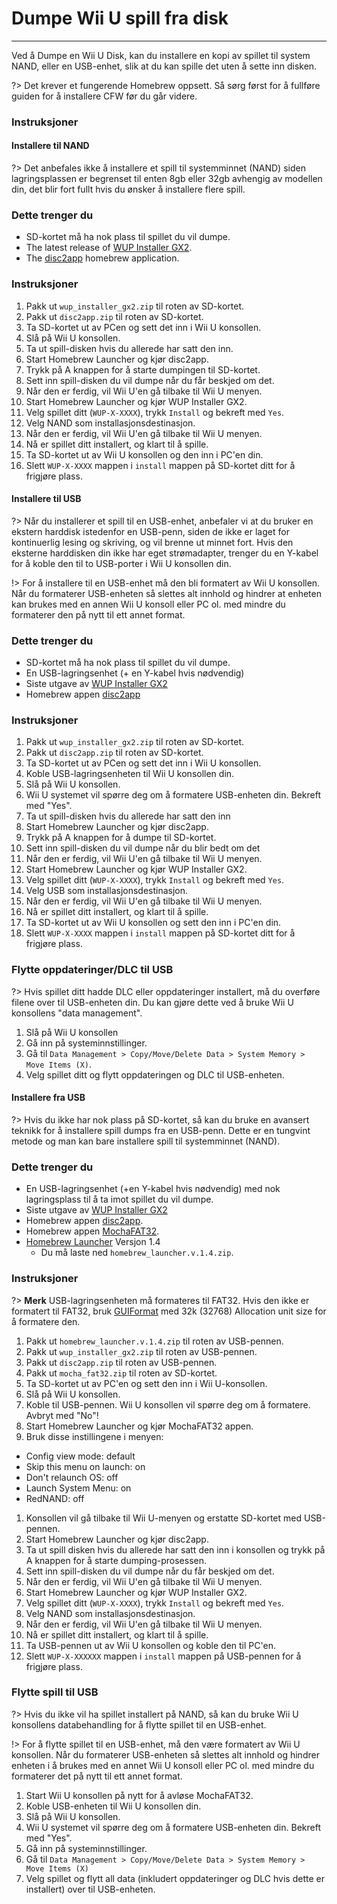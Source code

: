 # Dumpe Wii U spill fra disk
---
Ved å Dumpe en Wii U Disk, kan du installere en kopi av spillet til system NAND, eller en USB-enhet, slik at du kan spille det uten å sette inn disken.

?> Det krever et fungerende Homebrew oppsett. Så sørg først for å fullføre guiden for å installere CFW før du går videre.

### Instruksjoner

<!-- tabs:start -->

#### **Installere til NAND**

?> Det anbefales ikke å installere et spill til systemminnet (NAND) siden lagringsplassen er begrenset til enten 8gb eller 32gb avhengig av modellen din, det blir fort fullt hvis du ønsker å installere flere spill.

### Dette trenger du

- SD-kortet må ha nok plass til spillet du vil dumpe.
- The latest release of [WUP Installer GX2](http://wiiubru.com/appstore/zips/wup_installer_gx2.zip).
- The [disc2app](http://www.wiiubru.com/appstore/zips/disc2app.zip) homebrew application.

### Instruksjoner

1. Pakk ut `wup_installer_gx2.zip` til roten av SD-kortet.
1. Pakk ut `disc2app.zip` til roten av SD-kortet.
1. Ta SD-kortet ut av PCen og sett det inn i Wii U konsollen.
1. Slå på Wii U konsollen.
1. Ta ut spill-disken hvis du allerede har satt den inn.
1. Start Homebrew Launcher og kjør disc2app.
1. Trykk på A knappen for å starte dumpingen til SD-kortet.
1. Sett inn spill-disken du vil dumpe når du får beskjed om det.
1. Når den er ferdig, vil Wii U'en gå tilbake til Wii U menyen.
1. Start Homebrew Launcher og kjør WUP Installer GX2.
1. Velg spillet ditt (`WUP-X-XXXX`), trykk `Install` og bekreft med `Yes`.
1. Velg NAND som installasjonsdestinasjon.
1. Når den er ferdig, vil Wii U'en gå tilbake til Wii U menyen.
1. Nå er spillet ditt installert, og klart til å spille.
1. Ta SD-kortet ut av Wii U konsollen og den inn i PC'en din.
1. Slett `WUP-X-XXXX` mappen i `install` mappen på SD-kortet ditt for å frigjøre plass.

#### **Installere til USB**

?> Når du installerer et spill til en USB-enhet, anbefaler vi at du bruker en ekstern harddisk istedenfor en USB-penn, siden de ikke er laget for kontinuerlig lesing og skriving, og vil brenne ut minnet fort. Hvis den eksterne harddisken din ikke har eget strømadapter, trenger du en Y-kabel for å koble den til to USB-porter i Wii U konsollen din.

!> For å installere til en USB-enhet må den bli formatert av Wii U konsollen. Når du formaterer USB-enheten så slettes alt innhold og hindrer at enheten kan brukes med en annen Wii U konsoll eller PC ol. med mindre du formaterer den på nytt til ett annet format.

### Dette trenger du

- SD-kortet må ha nok plass til spillet du vil dumpe.
- En USB-lagringsenhet (+ en Y-kabel hvis nødvendig)
- Siste utgave av [WUP Installer GX2](http://wiiubru.com/appstore/zips/wup_installer_gx2.zip)
- Homebrew appen [disc2app](http://www.wiiubru.com/appstore/zips/disc2app.zip)

### Instruksjoner

1. Pakk ut `wup_installer_gx2.zip` til roten av SD-kortet.
1. Pakk ut `disc2app.zip` til roten av SD-kortet.
1. Ta SD-kortet ut av PCen og sett det inn i Wii U konsollen.
1. Koble USB-lagringsenheten til Wii U konsollen din.
1. Slå på Wii U konsollen.
1. Wii U systemet vil spørre deg om å formatere USB-enheten din. Bekreft med "Yes".
1. Ta ut spill-disken hvis du allerede har satt den inn
1. Start Homebrew Launcher og kjør disc2app.
1. Trykk på A knappen for å dumpe til SD-kortet.
1. Sett inn spill-disken du vil dumpe når du blir bedt om det
1. Når den er ferdig, vil Wii U'en gå tilbake til Wii U menyen.
1. Start Homebrew Launcher og kjør WUP Installer GX2.
1. Velg spillet ditt (`WUP-X-XXXX`), trykk `Install` og bekreft med `Yes`.
1. Velg USB som installasjonsdestinasjon.
1. Når den er ferdig, vil Wii U'en gå tilbake til Wii U menyen.
1. Nå er spillet ditt installert, og klart til å spille.
1. Ta SD-kortet ut av Wii U konsollen og sett den inn i PC'en din.
1. Slett `WUP-X-XXXX` mappen i `install` mappen på SD-kortet ditt for å frigjøre plass.

### Flytte oppdateringer/DLC til USB

?> Hvis spillet ditt hadde DLC eller oppdateringer installert, må du overføre filene over til USB-enheten din. Du kan gjøre dette ved å bruke Wii U konsollens "data management".

1. Slå på Wii U konsollen
1. Gå inn på systeminnstillinger.
1. Gå til `Data Management > Copy/Move/Delete Data > System Memory > Move Items (X)`.
1. Velg spillet ditt og flytt oppdateringen og DLC til USB-enheten.

#### **Installere fra USB**

?> Hvis du ikke har nok plass på SD-kortet, så kan du bruke en avansert teknikk for å installere spill dumps fra en USB-penn. Dette er en tungvint metode og man kan bare installere spill til systemminnet (NAND).

### Dette trenger du
- En USB-lagringsenhet (+en Y-kabel hvis nødvendig) med nok lagringsplass til å ta imot spillet du vil dumpe.
- Siste utgave av [WUP Installer GX2](http://wiiubru.com/appstore/zips/wup_installer_gx2.zip)
- Homebrew appen [disc2app](http://www.wiiubru.com/appstore/zips/disc2app.zip).
- Homebrew appen [MochaFAT32](https://www.wiiubru.com/appstore/zips/mocha_fat32.zip).
- [Homebrew Launcher](https://github.com/dimok789/homebrew_launcher/releases/tag/1.4) Versjon 1.4
  - Du må laste ned `homebrew_launcher.v.1.4.zip`.

### Instruksjoner

?> **Merk** USB-lagringsenheten må formateres til FAT32. Hvis den ikke er formatert til FAT32, bruk [GUIFormat](http://www.ridgecrop.demon.co.uk/index.htm?guiformat.htm) med 32k (32768) Allocation unit size for å formatere den.

1. Pakk ut `homebrew_launcher.v.1.4.zip` til roten av USB-pennen.
1. Pakk ut `wup_installer_gx2.zip` til roten av USB-pennen.
1. Pakk ut `disc2app.zip` til roten av USB-pennen.
1. Pakk ut `mocha_fat32.zip` til roten av SD-kortet.
1. Ta SD-kortet ut av PC'en og sett den inn i Wii U-konsollen.
1. Slå på Wii U konsollen.
1. Koble til USB-pennen. Wii U konsollen vil spørre deg om å formatere. Avbryt med "No"!
1. Start Homebrew Launcher og kjør MochaFAT32 appen.
1. Bruk disse instillingene i menyen:
  - Config view mode: default
  - Skip this menu on launch: on
  - Don't relaunch OS: off
  - Launch System Menu: on
  - RedNAND: off
1. Konsollen vil gå tilbake til Wii U-menyen og erstatte SD-kortet med USB-pennen.
1. Start Homebrew Launcher og kjør disc2app.
1. Ta ut spill disken hvis du allerede har satt den inn i konsollen og trykk på A knappen for å starte dumping-prosessen.
1. Sett inn spill-disken du vil dumpe når du får beskjed om det.
1. Når den er ferdig, vil Wii U'en gå tilbake til Wii U menyen.
1. Start Homebrew Launcher og kjør WUP Installer GX2.
1. Velg spillet ditt (`WUP-X-XXXX`), trykk `Install` og bekreft med `Yes`.
1. Velg NAND som installasjonsdestinasjon.
1. Når den er ferdig, vil Wii U'en gå tilbake til Wii U menyen.
1. Nå er spillet ditt installert, og klart til å spille.
1. Ta USB-pennen ut av Wii U konsollen og koble den til PC'en.
2. Slett `WUP-X-XXXXXX` mappen i `install` mappen på USB-pennen for å frigjøre plass.

### Flytte spill til USB

?> Hvis du ikke vil ha spillet installert på NAND, så kan du bruke Wii U konsollens databehandling for å flytte spillet til en USB-enhet.

!> For å flytte spillet til en USB-enhet, må den være formatert av Wii U konsollen. Når du formaterer USB-enheten så slettes alt innhold og hindrer enheten i å brukes med en annet Wii U konsoll eller PC ol. med mindre du formaterer det på nytt til ett annet format.

1. Start Wii U konsollen på nytt for å avløse MochaFAT32.
1. Koble USB-enheten til Wii U konsollen din.
1. Slå på Wii U konsollen.
1. Wii U systemet vil spørre deg om å formatere USB-enheten din. Bekreft med "Yes".
1. Gå inn på systeminnstillinger.
1. Gå til `Data Management > Copy/Move/Delete Data > System Memory > Move Items (X)`
1. Velg spillet og flytt all data (inkludert oppdateringer og DLC hvis dette er installert) over til USB-enheten.

<!-- tabs:end -->
